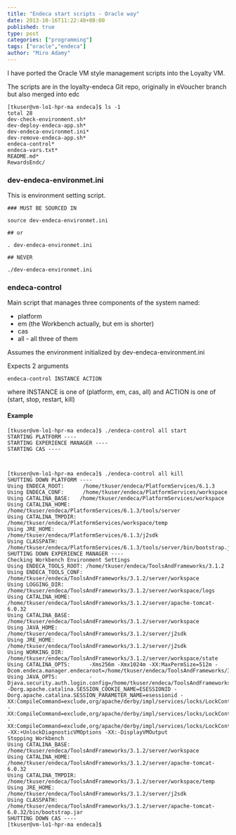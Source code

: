 ```yaml
---
title: "Endeca start scripts - Oracle way"
date: 2013-10-16T11:22:48+08:00
published: true
type: post
categories: ["programming"]
tags: ["oracle","endeca"]
author: "Miro Adamy"
---
```


I have ported the Oracle VM style management scripts into the Loyalty VM.

The scripts are in the loyalty-endeca Git repo, originally in eVoucher branch but also merged into edc 

```
[tkuser@vm-lo1-hpr-ma endeca]$ ls -1
total 28
dev-check-environment.sh*
dev-deploy-endeca-app.sh*
dev-endeca-environmet.ini*
dev-remove-endeca-app.sh*
endeca-control*
endeca-vars.txt*
README.md*
RewardsEndc/
```

### dev-endeca-environmet.ini
This is environment setting script. 

```
### MUST BE SOURCED IN

source dev-endeca-environmet.ini

## or

. dev-endeca-environmet.ini

## NEVER

./dev-endeca-environmet.ini
```

### endeca-control

Main script that manages three components of the system named:

* platform
* em (the Workbench actually, but em is shorter)
* cas
* all - all three of them

Assumes the environment initialized by dev-endeca-environment.ini

Expects 2 arguments

```
endeca-control INSTANCE ACTION
```

where INSTANCE is one of (platform, em, cas, all) and ACTION is one of (start, stop, restart, kill)

#### Example

```
[tkuser@vm-lo1-hpr-ma endeca]$ ./endeca-control all start
STARTING PLATFORM ----
STARTING EXPERIENCE MANAGER ----
STARTING CAS ----
 
 
  
[tkuser@vm-lo1-hpr-ma endeca]$ ./endeca-control all kill
SHUTTING DOWN PLATFORM ----
Using ENDECA_ROOT:      /home/tkuser/endeca/PlatformServices/6.1.3
Using ENDECA_CONF:      /home/tkuser/endeca/PlatformServices/workspace
Using CATALINA_BASE:   /home/tkuser/endeca/PlatformServices/workspace
Using CATALINA_HOME:   /home/tkuser/endeca/PlatformServices/6.1.3/tools/server
Using CATALINA_TMPDIR: /home/tkuser/endeca/PlatformServices/workspace/temp
Using JRE_HOME:        /home/tkuser/endeca/PlatformServices/6.1.3/j2sdk
Using CLASSPATH:       /home/tkuser/endeca/PlatformServices/6.1.3/tools/server/bin/bootstrap.jar
SHUTTING DOWN EXPERIENCE MANAGER ----
Checking Workbench Environment Settings
Using ENDECA_TOOLS_ROOT: /home/tkuser/endeca/ToolsAndFrameworks/3.1.2
Using ENDECA_TOOLS_CONF: /home/tkuser/endeca/ToolsAndFrameworks/3.1.2/server/workspace
Using LOGGING_DIR:       /home/tkuser/endeca/ToolsAndFrameworks/3.1.2/server/workspace/logs
Using CATALINA_HOME:     /home/tkuser/endeca/ToolsAndFrameworks/3.1.2/server/apache-tomcat-6.0.32
Using CATALINA_BASE:     /home/tkuser/endeca/ToolsAndFrameworks/3.1.2/server/workspace
Using JAVA_HOME:         /home/tkuser/endeca/ToolsAndFrameworks/3.1.2/server/j2sdk
Using JRE_HOME:          /home/tkuser/endeca/ToolsAndFrameworks/3.1.2/server/j2sdk
Using WORKING_DIR:       /home/tkuser/endeca/ToolsAndFrameworks/3.1.2/server/workspace/state
Using CATALINA_OPTS:      -Xms256m -Xmx1024m -XX:MaxPermSize=512m -Dcom.endeca.manager.endecaroot=/home/tkuser/endeca/ToolsAndFrameworks/3.1.2/server/workspace
Using JAVA_OPTS:          -Djava.security.auth.login.config=/home/tkuser/endeca/ToolsAndFrameworks/3.1.2/server/workspace/conf/Login.conf -Dorg.apache.catalina.SESSION_COOKIE_NAME=ESESSIONID -Dorg.apache.catalina.SESSION_PARAMETER_NAME=esessionid -XX:CompileCommand=exclude,org/apache/derby/impl/services/locks/LockControl,getLock -XX:CompileCommand=exclude,org/apache/derby/impl/services/locks/LockControl,addLock -XX:CompileCommand=exclude,org/apache/derby/impl/services/locks/LockControl,isGrantable -XX:+UnlockDiagnosticVMOptions -XX:-DisplayVMOutput
Stopping Workbench
Using CATALINA_BASE:   /home/tkuser/endeca/ToolsAndFrameworks/3.1.2/server/workspace
Using CATALINA_HOME:   /home/tkuser/endeca/ToolsAndFrameworks/3.1.2/server/apache-tomcat-6.0.32
Using CATALINA_TMPDIR: /home/tkuser/endeca/ToolsAndFrameworks/3.1.2/server/workspace/temp
Using JRE_HOME:        /home/tkuser/endeca/ToolsAndFrameworks/3.1.2/server/j2sdk
Using CLASSPATH:       /home/tkuser/endeca/ToolsAndFrameworks/3.1.2/server/apache-tomcat-6.0.32/bin/bootstrap.jar
SHUTTING DOWN CAS ----
[tkuser@vm-lo1-hpr-ma endeca]$
```